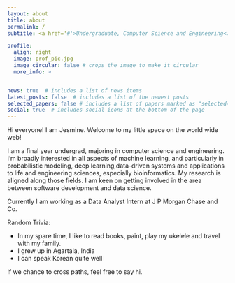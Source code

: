```yaml
---
layout: about
title: about
permalink: /
subtitle: <a href='#'>Undergraduate, Computer Science and Engineering</a>, VIT Chennai

profile:
  align: right
  image: prof_pic.jpg
  image_circular: false # crops the image to make it circular
  more_info: >


news: true  # includes a list of news items
latest_posts: false  # includes a list of the newest posts
selected_papers: false # includes a list of papers marked as "selected={true}"
social: true  # includes social icons at the bottom of the page
---
```


<!-- Write your biography here. Tell the world about yourself. Link to your favorite [subreddit](http://reddit.com). You can put a picture in, too. The code is already in, just name your picture `prof_pic.jpg` and put it in the `img/` folder.

Put your address / P.O. box / other info right below your picture. You can also disable any of these elements by editing `profile` property of the YAML header of your `_pages/about.md`. Edit `_bibliography/papers.bib` and Jekyll will render your [publications page](/al-folio/publications/) automatically.

Link to your social media connections, too. This theme is set up to use [Font Awesome icons](https://fontawesome.com/) and [Academicons](https://jpswalsh.github.io/academicons/), like the ones below. Add your Facebook, Twitter, LinkedIn, Google Scholar, or just disable all of them. -->

Hi everyone! I am Jesmine. Welcome to my little space on the world wide web!

I am a final year undergrad, majoring in computer science and engineering. I’m broadly interested in all aspects of machine learning, and particularly in probabilistic modeling, deep learning,data-driven systems and applications to life and engineering sciences, especially bioinformatics. My research is aligned along those fields. I am keen on getting involved in the area between software development and data science.

Currently I am working as a Data Analyst Intern at J P Morgan Chase and Co. 

Random Trivia:
- In my spare time, I like to read books, paint, play my ukelele and travel with my family.
- I grew up in Agartala, India
- I can speak Korean quite well

If we chance to cross paths, feel free to say hi. 